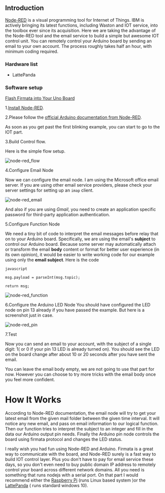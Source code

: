 

## Introduction

[Node-RED](http://nodered.org/) is a visual programming tool for Internet of Things. IBM is actively bringing its latest functions, including Waston and IOT service, into the toolbox ever since its acquisition.
Here we are taking the advantage of the Node-RED tool and the email service to build a simple but awesome IOT control unit. You can remotely control your Arduino board by sending an email to your own account. The process roughly takes half an hour, with minimum coding required.

### Hardware list

- LattePanda

### Software setup

[Flash Firmata into Your Uno Board](http://www.lattepanda.com/docs/#SetuptheArduino)

1.[Install Node-RED](http://nodered.org/docs/getting-started/installation).

2.Please follow the [official Arduino documentation from Node-RED](http://nodered.org/docs/hardware/arduino).

As soon as you get past the first blinking example, you can start to go to the IOT part.

3.Build Control flow.

Here is the simple flow setup.

![node-red_flow](http://www.lattepanda.com/wp-content/uploads/2016/02/node-red_flow.png)

4.Configure Email Node

Now we can configure the email node. I am using the Microsoft office email server. If you are using other email service providers, please check your server settings for setting up an `imap` client.

![node-red_email](http://www.lattepanda.com/wp-content/uploads/2016/02/node-red_email.png)

And also if you are using *Gmail*, you need to create an application specific password for third-party application authentication.

5.Configure Function Node

We need a tiny bit of code to interpret the email messages before relay that on to your Arduino board. Specifically, we are using the email's **subject** to control our Arduino board. Because some server may automatically attach or transform the email **body** content or format for better user experience (in its own opinion), it would be easier to write working code for our example using only the **email subject**.
Here is the code

`javascript`

`msg.payload = parseInt(msg.topic);`

`return msg;`

![node-red_function](http://www.lattepanda.com/wp-content/uploads/2016/02/node-red_function.png)

6.Configure the Arduino LED Node You should have configured the LED node on pin 13 already if you have passed the example. But here is a screenshot just in case.

![node-red_pin](http://www.lattepanda.com/wp-content/uploads/2016/02/node-red_pin.png)

7.Test

Now you can send an email to your account, with the subject of a single digit: 1( or 0 if your pin 13 LED is already turned on). You should see the LED on the board change after about 10 or 20 seconds after you have sent the email.

You can leave the email body empty, we are not going to use that part for now. However you can choose to try more tricks with the email body once you feel more confident.

# How It Works

According to Node-RED documentation, the email node will try to get your latest email from the given mail folder between the given time interval. It will notice any new email, and pass on email information to our logical function. Then our function tries to interpret the subject to an integer and fill in the data our Arduino output pin needs. Finally the Arduino pin node controls the board using firmata protocol and changes the LED status.


I really wish you had fun using Node-RED and Arduino. Firmata is a great way to communicate with the board, and Node-RED surely is a fast way to build IOT control layer. Plus you don't have to pay for email service these days, so you don't even need to buy public domain IP address to remotely control your board across different network domains. All you need is something that runs nodejs with a serial port. On that part I would recommend either the [Raspberry Pi](http://www.dfrobot.com/index.php?route=product/search&description=true&search=berry) (runs Linux based system )or the [LattePanda](http://www.dfrobot.com/index.php?route=product/product&product_id=1405&search=lattepanda&description=true#.V1RIHVd7zCc) ( runs standard windows 10).
